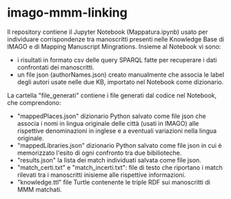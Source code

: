 # imago-mmm-linking
Il repository contiene il Jupyter Notebook (Mappatura.ipynb) usato per individuare corrispondenze tra manoscritti presenti nelle Knowledge Base di IMAGO e di Mapping Manuscript Mingrations.
Insieme al Notebook vi sono:
  - i risultati in formato csv delle query SPARQL fatte per recuperare i dati confrontati dei manoscritti.
  - un file json (authorNames.json) creato manualmente che associa le label degli autori usate nelle due KB, importato nel Notebook come dizionario.

La cartella "file_generati" contiene i file generati dal codice nel Notebook, che comprendono:
  - "mappedPlaces.json" dizionario Python salvato come file json che associa i nomi in lingua originale delle città (usati in IMAGO) alle rispettive denominazioni in inglese e a eventuali variazioni nella lingua originale.
  - "mappedLibraries.json" dizionario Python salvato come file json in cui è memorizzato l'esito di ogni confronto tra due bibilioteche.
  - "results.json" la lista dei match individuati salvata come file json.
  - "match_certi.txt" e "match_incerti.txt": file di testo che riportano i match rilevati tra i manoscritti inisieme alle rispettive informazioni.
  - "knowledge.ttl" file Turtle contenente le triple RDF sui manoscritti di MMM matchati.

